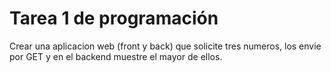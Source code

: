 # Tarea 1 de programación
Crear una aplicacion web (front y back) que solicite tres numeros, los envie por GET y en el backend muestre el mayor de ellos.
